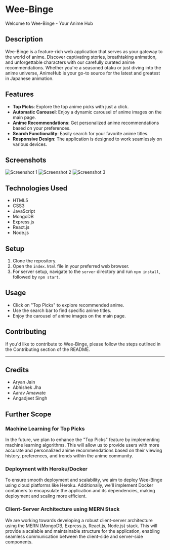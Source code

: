 # Wee-Binge

Welcome to Wee-Binge - Your Anime Hub

## Description

Wee-Binge is a feature-rich web application that serves as your gateway to the world of anime. Discover captivating stories, breathtaking animation, and unforgettable characters with our carefully curated anime recommendations. Whether you're a seasoned otaku or just diving into the anime universe, AnimeHub is your go-to source for the latest and greatest in Japanese animation.

## Features

- **Top Picks**: Explore the top anime picks with just a click.
- **Automatic Carousel**: Enjoy a dynamic carousel of anime images on the main page.
- **Anime Recommendations**: Get personalized anime recommendations based on your preferences.
- **Search Functionality**: Easily search for your favorite anime titles.
- **Responsive Design**: The application is designed to work seamlessly on various devices.

## Screenshots

![Screenshot 1](link_to_screenshot_1)
![Screenshot 2](link_to_screenshot_2)
![Screenshot 3](link_to_screenshot_3)

## Technologies Used

- HTML5
- CSS3
- JavaScript
- MongoDB
- Express.js
- React.js
- Node.js

## Setup

1. Clone the repository.
2. Open the `index.html` file in your preferred web browser.
3. For server setup, navigate to the `server` directory and run `npm install`, followed by `npm start`.

## Usage

- Click on "Top Picks" to explore recommended anime.
- Use the search bar to find specific anime titles.
- Enjoy the carousel of anime images on the main page.

## Contributing

If you'd like to contribute to Wee-Binge, please follow the steps outlined in the Contributing section of the README.

---

## Credits

- Aryan Jain
- Abhishek Jha
- Aarav Amawate
- Angadjeet Singh

## Further Scope

### Machine Learning for Top Picks

In the future, we plan to enhance the "Top Picks" feature by implementing machine learning algorithms. This will allow us to provide users with more accurate and personalized anime recommendations based on their viewing history, preferences, and trends within the anime community.

### Deployment with Heroku/Docker

To ensure smooth deployment and scalability, we aim to deploy Wee-Binge using cloud platforms like Heroku. Additionally, we'll implement Docker containers to encapsulate the application and its dependencies, making deployment and scaling more efficient.

### Client-Server Architecture using MERN Stack

We are working towards developing a robust client-server architecture using the MERN (MongoDB, Express.js, React.js, Node.js) stack. This will provide a scalable and maintainable structure for the application, enabling seamless communication between the client-side and server-side components.
